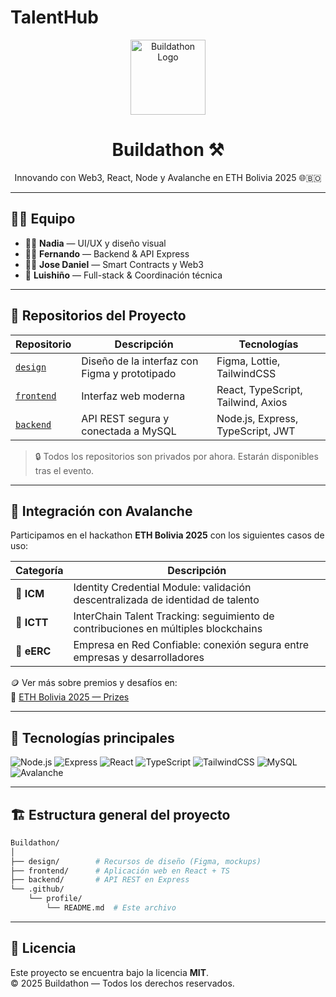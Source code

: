 # TalentHub



<p align="center">
  <img src="https://avatars.githubusercontent.com/u/155586340?s=200&v=4" width="120" alt="Buildathon Logo" />
</p>

<h1 align="center">Buildathon ⚒️</h1>

<p align="center">
  Innovando con Web3, React, Node y Avalanche en ETH Bolivia 2025 🌐🇧🇴
</p>

---

## 🧑‍💻 Equipo

- 👩‍🎨 **Nadia** — UI/UX y diseño visual
- 👨‍💻 **Fernando** — Backend & API Express
- 👨‍🚀 **Jose Daniel** — Smart Contracts y Web3
- 🧠 **Luishiño** — Full-stack & Coordinación técnica

---

## 🚀 Repositorios del Proyecto

| Repositorio   | Descripción                             | Tecnologías                           |
|---------------|-----------------------------------------|----------------------------------------|
| [`design`](https://github.com/Buildathon/design)     | Diseño de la interfaz con Figma y prototipado | Figma, Lottie, TailwindCSS         |
| [`frontend`](https://github.com/Buildathon/frontend) | Interfaz web moderna                   | React, TypeScript, Tailwind, Axios |
| [`backend`](https://github.com/Buildathon/backend)   | API REST segura y conectada a MySQL   | Node.js, Express, TypeScript, JWT  |

> 🔒 Todos los repositorios son privados por ahora. Estarán disponibles tras el evento.

---

## 🧊 Integración con Avalanche

Participamos en el hackathon **ETH Bolivia 2025** con los siguientes casos de uso:

| Categoría    | Descripción |
|--------------|-------------|
| 🧩 **ICM**    | Identity Credential Module: validación descentralizada de identidad de talento |
| 🔗 **ICTT**   | InterChain Talent Tracking: seguimiento de contribuciones en múltiples blockchains |
| 💼 **eERC**   | Empresa en Red Confiable: conexión segura entre empresas y desarrolladores |

🪙 Ver más sobre premios y desafíos en:  
🔗 [ETH Bolivia 2025 — Prizes](https://taikai.network/en/ethbolivia/hackathons/EthBolivia2025/prizes)

---

## 🧰 Tecnologías principales

![Node.js](https://img.shields.io/badge/Node.js-339933?style=flat&logo=node.js&logoColor=white)
![Express](https://img.shields.io/badge/Express.js-000000?style=flat&logo=express&logoColor=white)
![React](https://img.shields.io/badge/React-61DAFB?style=flat&logo=react&logoColor=black)
![TypeScript](https://img.shields.io/badge/TypeScript-007ACC?style=flat&logo=typescript&logoColor=white)
![TailwindCSS](https://img.shields.io/badge/Tailwind_CSS-38B2AC?style=flat&logo=tailwind-css&logoColor=white)
![MySQL](https://img.shields.io/badge/MySQL-4479A1?style=flat&logo=mysql&logoColor=white)
![Avalanche](https://img.shields.io/badge/Avalanche-E84142?style=flat&logo=avalanche&logoColor=white)

---

## 🏗️ Estructura general del proyecto

```bash
Buildathon/
│
├── design/        # Recursos de diseño (Figma, mockups)
├── frontend/      # Aplicación web en React + TS
├── backend/       # API REST en Express
└── .github/
    └── profile/
        └── README.md  # Este archivo
```

---

## 📄 Licencia

Este proyecto se encuentra bajo la licencia **MIT**.  
© 2025 Buildathon — Todos los derechos reservados.
